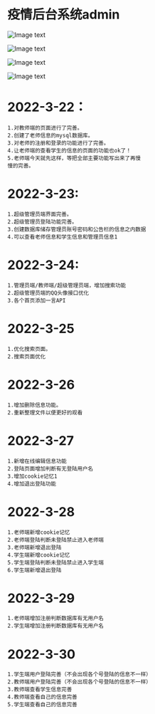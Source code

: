 
# 疫情后台系统admin
![Image text](https://i.bmp.ovh/imgs/2022/03/30/991f89792122879b.png)

![Image text](https://i.bmp.ovh/imgs/2022/03/30/89ea701d16fecd4a.png)

![Image text](https://i.bmp.ovh/imgs/2022/03/30/ab2509f72f99ce44.png)

![Image text](https://i.bmp.ovh/imgs/2022/03/30/c9d90b30e558f857.png)


#    2022-3-22：
    1.对教师端的页面进行了完善。
    2.创建了老师信息的mysql数据库。
    3.对老师的注册和登录的功能进行了完善。
    4.让老师端的查看学生的信息的页面的功能也ok了！
    5.老师端今天就先这样，等把全部主要功能写出来了再慢
    慢的完善。

#   2022-3-23:
    1.超级管理员端界面完善。
    2.超级管理员登陆功能完善。
    3.创建数据库储存管理员账号密码和公告栏的信息之内数据
    4.可以查看老师信息和学生信息和管理员信息1

# 2022-3-24:
    1.管理员端/教师端/超级管理员端，增加搜索功能
    2.超级管理员端的QQ头像接口优化
    3.各个首页添加一言API

# 2022-3-25
    1.优化搜索页面。
    2.搜索页面优化
# 2022-3-26
    1.增加删除信息功能。
    2.重新整理文件以便更好的观看
# 2022-3-27
    1.新增在线编辑信息功能
    2.登陆页面增加判断有无登陆用户名
    3.增加cookie记忆1
    4.增加退出登陆功能
#  2022-3-28
    1.老师端新增cookie记忆
    2.老师端登陆判断未登陆禁止进入老师端
    3.老师端新增退出登陆
    4.学生端新增cookie记忆
    5.学生端登陆判断未登陆禁止进入学生端
    6.学生端新增退出登陆
#  2022-3-29
    1.老师端增加注册判断数据库有无用户名
    2.学生端增加注册判断数据库有无用户名
# 2022-3-30
    1.学生端用户登陆完善（不会出现各个号登陆的信息不一样）
    2.教师端用户登陆完善（不会出现各个号登陆的信息不一样）
    3.教师端查看学生信息完善
    4.教师端查看自己的信息完善
    5.学生端查看自己的信息完善